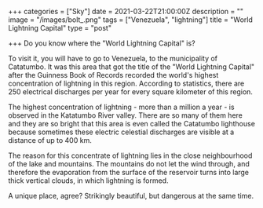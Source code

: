 +++
categories = ["Sky"]
date = 2021-03-22T21:00:00Z
description = ""
image = "/images/bolt_.png"
tags = ["Venezuela", "lightning"]
title = "World Lightning Capital"
type = "post"

+++
Do you know where the "World Lightning Capital" is?

To visit it, you will have to go to Venezuela, to the municipality of Catatumbo. It was this area that got the title of the "World Lightning Capital" after the Guinness Book of Records recorded the world's highest concentration of lightning in this region. According to statistics, there are 250 electrical discharges per year for every square kilometer of this region.

The highest concentration of lightning - more than a million a year - is observed in the Katatumbo River valley. There are so many of them here and they are so bright that this area is even called the Catatumbo lighthouse because sometimes these electric celestial discharges are visible at a distance of up to 400 km.

The reason for this concentrate of lightning lies in the close neighbourhood of the lake and mountains. The mountains do not let the wind through, and therefore the evaporation from the surface of the reservoir turns into large thick vertical clouds, in which lightning is formed.

A unique place, agree? Strikingly beautiful, but dangerous at the same time.